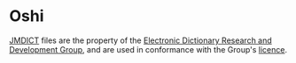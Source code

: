 Oshi
====

[JMDICT](http://www.edrdg.org/jmdict/j_jmdict.html) files are the property of
the [Electronic Dictionary Research and Development
Group](http://www.edrdg.org), and are used in conformance with the Group's
[licence](http://www.edrdg.org/edrdg/licence.html).
